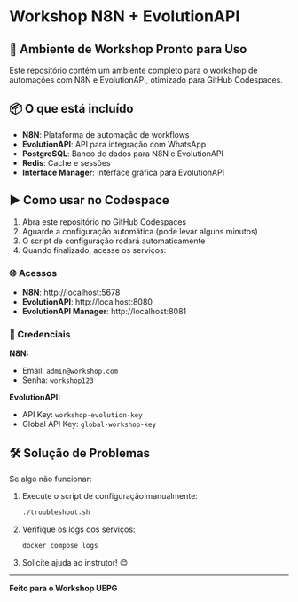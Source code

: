 # Workshop N8N + EvolutionAPI

## 🚀 Ambiente de Workshop Pronto para Uso

Este repositório contém um ambiente completo para o workshop de automações com N8N e EvolutionAPI, otimizado para GitHub Codespaces.

## 📦 O que está incluído

- **N8N**: Plataforma de automação de workflows
- **EvolutionAPI**: API para integração com WhatsApp
- **PostgreSQL**: Banco de dados para N8N e EvolutionAPI
- **Redis**: Cache e sessões
- **Interface Manager**: Interface gráfica para EvolutionAPI

## ▶️ Como usar no Codespace

1. Abra este repositório no GitHub Codespaces
2. Aguarde a configuração automática (pode levar alguns minutos)
3. O script de configuração rodará automaticamente
4. Quando finalizado, acesse os serviços:

### 🌐 Acessos

- **N8N**: http://localhost:5678
- **EvolutionAPI**: http://localhost:8080  
- **EvolutionAPI Manager**: http://localhost:8081

### 🔑 Credenciais

**N8N:**
- Email: `admin@workshop.com`
- Senha: `workshop123`

**EvolutionAPI:**
- API Key: `workshop-evolution-key`
- Global API Key: `global-workshop-key`

## 🛠️ Solução de Problemas

Se algo não funcionar:

1. Execute o script de configuração manualmente:
   ```bash
   ./troubleshoot.sh
   ```

2. Verifique os logs dos serviços:
   ```bash
   docker compose logs
   ```

3. Solicite ajuda ao instrutor! 😊

---

**Feito para o Workshop UEPG**
